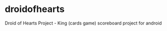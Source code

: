 droidofhearts
=============

Droid of Hearts Project - King (cards game) scoreboard project for android
